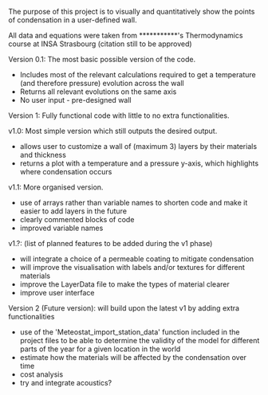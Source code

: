 The purpose of this project is to visually and quantitatively show the points of condensation in a user-defined wall.

All data and equations were taken from ***********'s Thermodynamics course at INSA Strasbourg (citation still to be approved)

Version 0.1: The most basic possible version of the code.
- Includes most of the relevant calculations required to get a temperature (and therefore pressure) evolution across the wall
- Returns all relevant evolutions on the same axis
- No user input - pre-designed wall


Version 1: Fully functional code with little to no extra functionalities.

  v1.0: Most simple version which still outputs the desired output.
  - allows user to customize a wall of (maximum 3) layers by their materials and thickness
  - returns a plot with a temperature and a pressure y-axis, which highlights where condensation occurs

  v1.1: More organised version.
  - use of arrays rather than variable names to shorten code and make it easier to add layers in the future 
  - clearly commented blocks of code
  - improved variable names

  v1.?: (list of planned features to be added during the v1 phase)
  - will integrate a choice of a permeable coating to mitigate condensation
  - will improve the visualisation with labels and/or textures for different materials
  - improve the LayerData file to make the types of material clearer
  - improve user interface

Version 2 (Future version): will build upon the latest v1 by adding extra functionalities
- use of the 'Meteostat_import_station_data' function included in the project files to be able to determine the validity of the model for different parts of the year for a given location in the world
- estimate how the materials will be affected by the condensation over time
- cost analysis
- try and integrate acoustics? 

